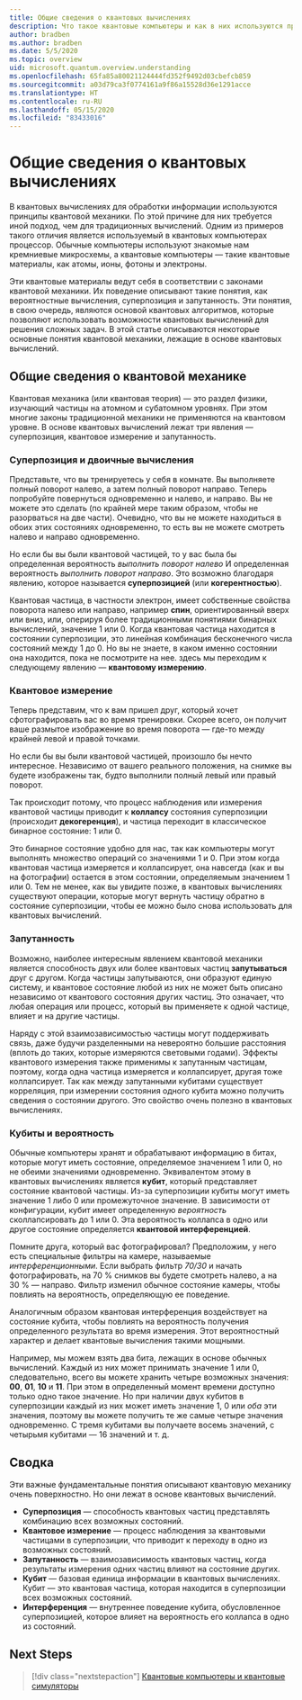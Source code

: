 ```yaml
---
title: Общие сведения о квантовых вычислениях
description: Что такое квантовые компьютеры и как в них используются принципы квантовой механики?
author: bradben
ms.author: bradben
ms.date: 5/5/2020
ms.topic: overview
uid: microsoft.quantum.overview.understanding
ms.openlocfilehash: 65fa85a80021124444fd352f9492d03cbefcb859
ms.sourcegitcommit: a03d79ca3f0774161a9f86a15528d36e1291acce
ms.translationtype: HT
ms.contentlocale: ru-RU
ms.lasthandoff: 05/15/2020
ms.locfileid: "83433016"
---
```

# <a name="understanding-quantum-computing"></a>Общие сведения о квантовых вычислениях

В квантовых вычислениях для обработки информации используются принципы квантовой механики. По этой причине для них требуется иной подход, чем для традиционных вычислений.  Одним из примеров такого отличия является используемый в квантовых компьютерах процессор.  Обычные компьютеры используют знакомые нам кремниевые микросхемы, а квантовые компьютеры — такие квантовые материалы, как атомы, ионы, фотоны и электроны.  

Эти квантовые материалы ведут себя в соответствии с законами квантовой механики. Их поведение описывают такие понятия, как вероятностные вычисления, суперпозиция и запутанность. Эти понятия, в свою очередь, являются основой квантовых алгоритмов, которые позволяют использовать возможности квантовых вычислений для решения сложных задач. В этой статье описываются некоторые основные понятия квантовой механики, лежащие в основе квантовых вычислений.

## <a name="a-birds-eye-view-of-quantum-mechanics"></a>Общие сведения о квантовой механике

Квантовая механика (или квантовая теория) — это раздел физики, изучающий частицы на атомном и субатомном уровнях. При этом многие законы традиционной механики не применяются на квантовом уровне. В основе квантовых вычислений лежат три явления — суперпозиция, квантовое измерение и запутанность.  

### <a name="superposition-vs-binary-computing"></a>Суперпозиция и двоичные вычисления

Представьте, что вы тренируетесь у себя в комнате. Вы выполняете полный поворот налево, а затем полный поворот направо. Теперь попробуйте повернуться одновременно и налево, и направо. Вы не можете это сделать (по крайней мере таким образом, чтобы не разорваться на две части).  Очевидно, что вы не можете находиться в обоих этих состояниях одновременно, то есть вы не можете смотреть налево и направо одновременно.

Но если бы вы были квантовой частицей, то у вас была бы определенная вероятность *выполнить поворот налево* И определенная вероятность *выполнить поворот направо*. Это возможно благодаря явлению, которое называется **суперпозицией** (или **когерентностью**).

Квантовая частица, в частности электрон, имеет собственные свойства поворота налево или направо, например **спин**, ориентированный вверх или вниз, или, оперируя более традиционными понятиями бинарных вычислений, значение 1 или 0. Когда квантовая частица находится в состоянии суперпозиции, это линейная комбинация бесконечного числа состояний между 1 до 0. Но вы не знаете, в каком именно состоянии она находится, пока не посмотрите на нее. здесь мы переходим к следующему явлению — **квантовому измерению**.

### <a name="quantum-measurement"></a>Квантовое измерение

Теперь представим, что к вам пришел друг, который хочет сфотографировать вас во время тренировки. Скорее всего, он получит ваше размытое изображение во время поворота — где-то между крайней левой и правой точками.

Но если бы вы были квантовой частицей, произошло бы нечто интересное. Независимо от вашего реального положения, на снимке вы будете изображены так, будто выполнили полный левый или правый поворот.

Так происходит потому, что процесс наблюдения или измерения квантовой частицы приводит к **коллапсу** состояния суперпозиции (происходит **декогеренция**), и частица переходит в классическое бинарное состояние: 1 или 0.

Это бинарное состояние удобно для нас, так как компьютеры могут выполнять множество операций со значениями 1 и 0. При этом когда квантовая частица измеряется и коллапсирует, она навсегда (как и вы на фотографии) остается в этом состоянии, определяемым значением 1 или 0. Тем не менее, как вы увидите позже, в квантовых вычислениях существуют операции, которые могут вернуть частицу обратно в состояние суперпозиции, чтобы ее можно было снова использовать для квантовых вычислений.

### <a name="entanglement"></a>Запутанность

Возможно, наиболее интересным явлением квантовой механики является способность двух или более квантовых частиц **запутываться** друг с другом. Когда частицы запутываются, они образуют единую систему, и квантовое состояние любой из них не может быть описано независимо от квантового состояния других частиц. Это означает, что любая операция или процесс, который вы применяете к одной частице, влияет и на другие частицы.

Наряду с этой взаимозависимостью частицы могут поддерживать связь, даже будучи разделенными на невероятно большие расстояния (вплоть до таких, которые измеряются световыми годами). Эффекты квантового измерения также применимы к запутанным частицам, поэтому, когда одна частица измеряется и коллапсирует, другая тоже коллапсирует. Так как между запутанными кубитами существует корреляция, при измерении состояния одного кубита можно получить сведения о состоянии другого. Это свойство очень полезно в квантовых вычислениях.

### <a name="qubits-and-probability"></a>Кубиты и вероятность

Обычные компьютеры хранят и обрабатывают информацию в битах, которые могут иметь состояние, определяемое значением 1 или 0, но не обеими значениями одновременно. Эквивалентом этому в квантовых вычислениях является **кубит**, который представляет состояние квантовой частицы. Из-за суперпозиции кубиты могут иметь значение 1 либо 0 или промежуточное значение. В зависимости от конфигурации, кубит имеет определенную *вероятность* сколлапсировать до 1 или 0. Эта вероятность коллапса в одно или другое состояние определяется **квантовой интерференцией**. 

Помните друга, который вас фотографировал? Предположим, у него есть специальные фильтры на камере, называемые *интерференционными*. Если выбрать фильтр *70/30* и начать фотографировать, на 70 % снимков вы будете смотреть налево, а на 30 % — направо. Фильтр изменил обычное состояние камеры, чтобы повлиять на вероятность, определяющую ее поведение.

Аналогичным образом квантовая интерференция воздействует на состояние кубита, чтобы повлиять на вероятность получения определенного результата во время измерения. Этот вероятностный характер и делает квантовые вычисления такими мощными.

Например, мы можем взять два бита, лежащих в основе обычных вычислений. Каждый из них может принимать значение 1 или 0, следовательно, всего вы можете хранить четыре возможных значения: **00**, **01**, **10** и **11**. При этом в определенный момент времени доступно только одно такое значение. Но при наличии двух кубитов в суперпозиции каждый из них может иметь значение 1, 0 или *оба* эти значения, поэтому вы можете получить те же самые четыре значения одновременно. С тремя кубитами вы получаете восемь значений, с четырьмя кубитами — 16 значений и т. д.

## <a name="summary"></a>Сводка

Эти важные фундаментальные понятия описывают квантовую механику очень поверхностно. Но они лежат в основе квантовых вычислений.

- **Суперпозиция** — способность квантовых частиц представлять комбинацию всех возможных состояний.
- **Квантовое измерение** — процесс наблюдения за квантовыми частицами в суперпозиции, что приводит к переходу в одно из возможных состояний.
- **Запутанность** — взаимозависимость квантовых частиц, когда результаты измерения одних частиц влияют на состояние других.
- **Кубит** — базовая единица информации в квантовых вычислениях. Кубит — это квантовая частица, которая находится в суперпозиции всех возможных состояний.
- **Интерференция** — внутреннее поведение кубита, обусловленное суперпозицией, которое влияет на вероятность его коллапса в одно из состояний.

## <a name="next-steps"></a>Next Steps

> [!div class="nextstepaction"]
> [Квантовые компьютеры и квантовые симуляторы](xref:microsoft.quantum.overview.simulators)
